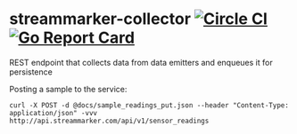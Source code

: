 # streammarker-collector [![Circle CI](https://circleci.com/gh/skidder/streammarker-collector.svg?style=svg)](https://circleci.com/gh/skidder/streammarker-collector) [![Go Report Card](https://goreportcard.com/badge/github.com/skidder/streammarker-collector)](https://goreportcard.com/report/github.com/skidder/streammarker-collector)
REST endpoint that collects data from data emitters and enqueues it for persistence

Posting a sample to the service:
```shell
curl -X POST -d @docs/sample_readings_put.json --header "Content-Type: application/json" -vvv http://api.streammarker.com/api/v1/sensor_readings
```

